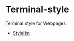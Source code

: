 # Terminal-style
Terminal style for Webpages

- [Stylelist](https://github.com/FreeSoftwareDevlopment/Terminal-style/blob/master/Stylelist.md)
